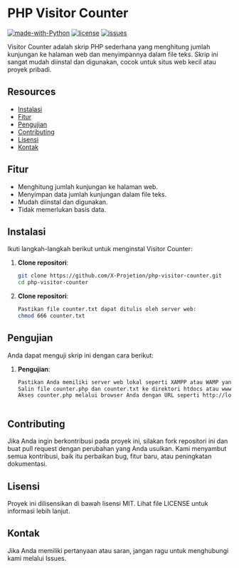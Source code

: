 # PHP Visitor Counter
[![made-with-Python](https://img.shields.io/badge/made%20with-Python-blue.svg)](https://www.python.org/)
[![license](https://img.shields.io/badge/license-MIT-blue.svg)](LICENSE)
[![issues](https://img.shields.io/github/issues/X-Projetion/hashsan?color=blue)](https://github.com/X-Projetion/hashsan/issues)

Visitor Counter adalah skrip PHP sederhana yang menghitung jumlah kunjungan ke halaman web dan menyimpannya dalam file teks. Skrip ini sangat mudah diinstal dan digunakan, cocok untuk situs web kecil atau proyek pribadi.


## Resources
- [Instalasi](#Instalasi)
- [Fitur](#Fitur)
- [Pengujian](#Pengujian)
- [Contributing](#Contributing)
- [Lisensi](#Lisensi)
- [Kontak](#Lisensi)


## Fitur

- Menghitung jumlah kunjungan ke halaman web.
- Menyimpan data jumlah kunjungan dalam file teks.
- Mudah diinstal dan digunakan.
- Tidak memerlukan basis data.

## Instalasi

Ikuti langkah-langkah berikut untuk menginstal Visitor Counter:

1. **Clone repositori**:
   ```sh
   git clone https://github.com/X-Projetion/php-visitor-counter.git
   cd php-visitor-counter
2. **Clone repositori**:
   ```sh
   Pastikan file counter.txt dapat ditulis oleh server web:
   chmod 666 counter.txt
   

## Pengujian

Anda dapat menguji skrip ini dengan cara berikut:

1. **Pengujian**:
   ```sh
   Pastikan Anda memiliki server web lokal seperti XAMPP atau WAMP yang terinstal di komputer Anda.
   Salin file counter.php dan counter.txt ke direktori htdocs atau www dari server web lokal Anda.
   Akses counter.php melalui browser Anda dengan URL seperti http://localhost/counter.php.



## Contributing
Jika Anda ingin berkontribusi pada proyek ini, silakan fork repositori ini dan buat pull request dengan perubahan yang Anda usulkan. Kami menyambut semua kontribusi, baik itu perbaikan bug, fitur baru, atau peningkatan dokumentasi.



## Lisensi
Proyek ini dilisensikan di bawah lisensi MIT. Lihat file LICENSE untuk informasi lebih lanjut.

## Kontak
Jika Anda memiliki pertanyaan atau saran, jangan ragu untuk menghubungi kami melalui Issues.
